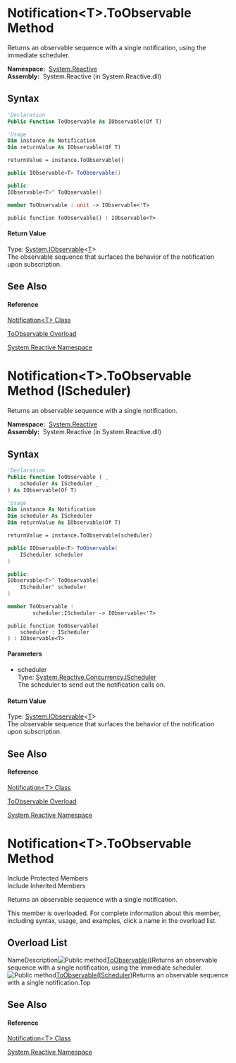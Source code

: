 # Notification\<T\>.ToObservable Method

Returns an observable sequence with a single notification, using the immediate scheduler.

**Namespace:**  [System.Reactive](System.Reactive\System.Reactive.md)  
**Assembly:**  System.Reactive (in System.Reactive.dll)

## Syntax

```vb
'Declaration
Public Function ToObservable As IObservable(Of T)
```

```vb
'Usage
Dim instance As Notification
Dim returnValue As IObservable(Of T)

returnValue = instance.ToObservable()
```

```csharp
public IObservable<T> ToObservable()
```

```c++
public:
IObservable<T>^ ToObservable()
```

```fsharp
member ToObservable : unit -> IObservable<'T> 
```

```jscript
public function ToObservable() : IObservable<T>
```

#### Return Value

Type: [System.IObservable](https://msdn.microsoft.com/en-us/library/Dd990377)\<[T](Notification\Notification(T).md)\>  
The observable sequence that surfaces the behavior of the notification upon subscription.

## See Also

#### Reference

[Notification\<T\> Class](Notification\Notification(T).md)

[ToObservable Overload](ToObservable\Notification(T).ToObservable.md)

[System.Reactive Namespace](System.Reactive\System.Reactive.md)

# Notification\<T\>.ToObservable Method (IScheduler)

Returns an observable sequence with a single notification.

**Namespace:**  [System.Reactive](System.Reactive\System.Reactive.md)  
**Assembly:**  System.Reactive (in System.Reactive.dll)

## Syntax

```vb
'Declaration
Public Function ToObservable ( _
    scheduler As IScheduler _
) As IObservable(Of T)
```

```vb
'Usage
Dim instance As Notification
Dim scheduler As IScheduler
Dim returnValue As IObservable(Of T)

returnValue = instance.ToObservable(scheduler)
```

```csharp
public IObservable<T> ToObservable(
    IScheduler scheduler
)
```

```c++
public:
IObservable<T>^ ToObservable(
    IScheduler^ scheduler
)
```

```fsharp
member ToObservable : 
        scheduler:IScheduler -> IObservable<'T> 
```

```jscript
public function ToObservable(
    scheduler : IScheduler
) : IObservable<T>
```

#### Parameters

- scheduler  
  Type: [System.Reactive.Concurrency.IScheduler](IScheduler\IScheduler.md)  
  The scheduler to send out the notification calls on.

#### Return Value

Type: [System.IObservable](https://msdn.microsoft.com/en-us/library/Dd990377)\<[T](Notification\Notification(T).md)\>  
The observable sequence that surfaces the behavior of the notification upon subscription.

## See Also

#### Reference

[Notification\<T\> Class](Notification\Notification(T).md)

[ToObservable Overload](ToObservable\Notification(T).ToObservable.md)

[System.Reactive Namespace](System.Reactive\System.Reactive.md)

# Notification\<T\>.ToObservable Method

Include Protected Members  
Include Inherited Members

Returns an observable sequence with a single notification.

This member is overloaded. For complete information about this member, including syntax, usage, and examples, click a name in the overload list.

## Overload List

NameDescription![Public method](https://reactiveui.net/assets/img/Hh303103.pubmethod(en-us,VS.103).gif "Public method")[ToObservable()](ToObservable\Notification(T).ToObservable.md)Returns an observable sequence with a single notification, using the immediate scheduler.![Public method](https://reactiveui.net/assets/img/Hh303103.pubmethod(en-us,VS.103).gif "Public method")[ToObservable(IScheduler)](https://msdn.microsoft.com/en-us/library/m:system.reactive.notification%601.toobservable(system.reactive.concurrency.ischeduler)(v=VS.103))Returns an observable sequence with a single notification.Top

## See Also

#### Reference

[Notification\<T\> Class](Notification\Notification(T).md)

[System.Reactive Namespace](System.Reactive\System.Reactive.md)
